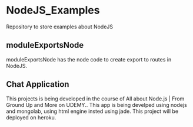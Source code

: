# NodeJS_Examples
Repository to store examples about NodeJS

## moduleExportsNode ##
moduleExportsNode has the node code to create export to routes in NodeJS.

## Chat Application ##
This projects is being developed in the course of All about Node.js | From Ground Up and More on UDEMY..
This app is being develped using nodejs and mongolab, using html engine insted using jade. This project will be deployed on heroku.